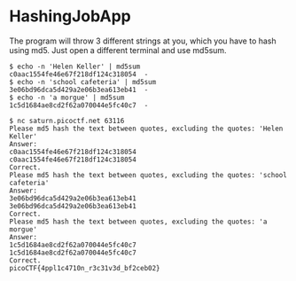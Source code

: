 # HashingJobApp

The program will throw 3 different strings at you, which you have to hash using md5.
Just open a different terminal and use md5sum.

```shell
$ echo -n 'Helen Keller' | md5sum
c0aac1554fe46e67f218df124c318054  -
$ echo -n 'school cafeteria' | md5sum
3e06bd96dca5d429a2e06b3ea613eb41  -
$ echo -n 'a morgue' | md5sum
1c5d1684ae8cd2f62a070044e5fc40c7  -
```

```shell
$ nc saturn.picoctf.net 63116
Please md5 hash the text between quotes, excluding the quotes: 'Helen Keller'
Answer: 
c0aac1554fe46e67f218df124c318054
c0aac1554fe46e67f218df124c318054
Correct.
Please md5 hash the text between quotes, excluding the quotes: 'school cafeteria'
Answer: 
3e06bd96dca5d429a2e06b3ea613eb41
3e06bd96dca5d429a2e06b3ea613eb41
Correct.
Please md5 hash the text between quotes, excluding the quotes: 'a morgue'
Answer: 
1c5d1684ae8cd2f62a070044e5fc40c7
1c5d1684ae8cd2f62a070044e5fc40c7
Correct.
picoCTF{4ppl1c4710n_r3c31v3d_bf2ceb02}
```
